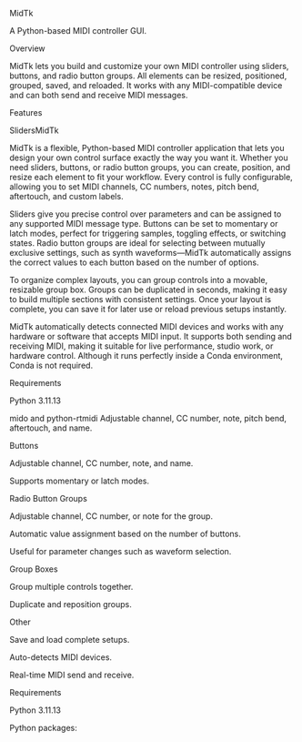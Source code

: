 MidTk

A Python-based MIDI controller GUI.

Overview

MidTk lets you build and customize your own MIDI controller using sliders, buttons, and radio button groups.
All elements can be resized, positioned, grouped, saved, and reloaded.
It works with any MIDI-compatible device and can both send and receive MIDI messages.

Features

SlidersMidTk

MidTk is a flexible, Python-based MIDI controller application that lets you design your own control surface exactly the way you want it. Whether you need sliders, buttons, or radio button groups, you can create, position, and resize each element to fit your workflow. Every control is fully configurable, allowing you to set MIDI channels, CC numbers, notes, pitch bend, aftertouch, and custom labels.

Sliders give you precise control over parameters and can be assigned to any supported MIDI message type. Buttons can be set to momentary or latch modes, perfect for triggering samples, toggling effects, or switching states. Radio button groups are ideal for selecting between mutually exclusive settings, such as synth waveforms—MidTk automatically assigns the correct values to each button based on the number of options.

To organize complex layouts, you can group controls into a movable, resizable group box. Groups can be duplicated in seconds, making it easy to build multiple sections with consistent settings. Once your layout is complete, you can save it for later use or reload previous setups instantly.

MidTk automatically detects connected MIDI devices and works with any hardware or software that accepts MIDI input. It supports both sending and receiving MIDI, making it suitable for live performance, studio work, or hardware control. Although it runs perfectly inside a Conda environment, Conda is not required.

Requirements

Python 3.11.13

mido and python-rtmidi
Adjustable channel, CC number, note, pitch bend, aftertouch, and name.

Buttons

Adjustable channel, CC number, note, and name.

Supports momentary or latch modes.

Radio Button Groups

Adjustable channel, CC number, or note for the group.

Automatic value assignment based on the number of buttons.

Useful for parameter changes such as waveform selection.

Group Boxes

Group multiple controls together.

Duplicate and reposition groups.

Other

Save and load complete setups.

Auto-detects MIDI devices.

Real-time MIDI send and receive.

Requirements

Python 3.11.13

Python packages:
